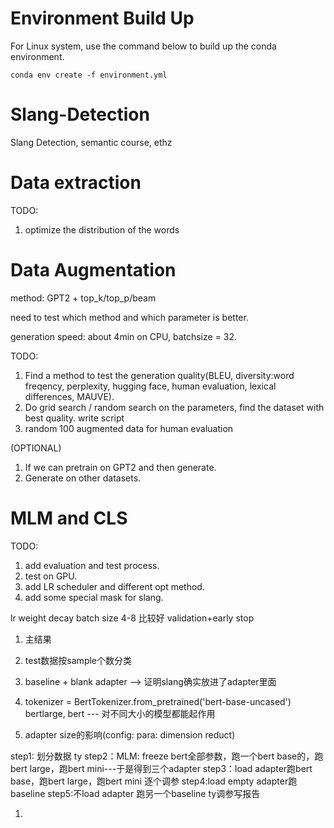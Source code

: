 # Environment Build Up
For Linux system, use the command below to build up the conda environment.

```
conda env create -f environment.yml
```

# Slang-Detection
Slang Detection, semantic course, ethz

# Data extraction
TODO:
1. optimize the distribution of the words

# Data Augmentation

method: GPT2 + top_k/top_p/beam

need to test which method and which parameter is better. 

generation speed: about 4min on CPU, batchsize = 32.

TODO:
1. Find a method to test the generation quality(BLEU, diversity:word freqency, perplexity, hugging face, human evaluation, lexical differences, MAUVE). 
2. Do grid search / random search on the parameters, find the dataset with best quality. write script
3. random 100 augmented data for human evaluation

(OPTIONAL)
1. If we can pretrain on GPT2 and then generate.
2. Generate on other datasets.


# MLM and CLS

TODO:
1. add evaluation and test process.
2. test on GPU.
3. add LR scheduler and different opt method.
4. add some special mask for slang.



lr
weight decay
batch size 4-8 比较好
validation+early stop

1. 主结果

2. test数据按sample个数分类

3. baseline + blank adapter  --> 证明slang确实放进了adapter里面

4. tokenizer = BertTokenizer.from_pretrained('bert-base-uncased')
bertlarge, bert --- 对不同大小的模型都能起作用

5. adapter size的影响(config: para: dimension reduct)




step1: 划分数据 ty
step2：MLM: freeze bert全部参数，跑一个bert base的，跑bert large，跑bert mini---于是得到三个adapter
step3：load adapter跑bert base，跑bert large，跑bert mini 逐个调参
step4:load empty adapter跑baseline
step5:不load adapter 跑另一个baseline
ty调参写报告


1. 